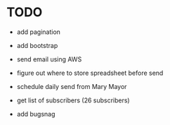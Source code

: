 # TODO 

- add pagination
- add bootstrap

- send email using AWS
- figure out where to store spreadsheet before send
- schedule daily send from Mary Mayor
- get list of subscribers (26 subscribers)
- add bugsnag

